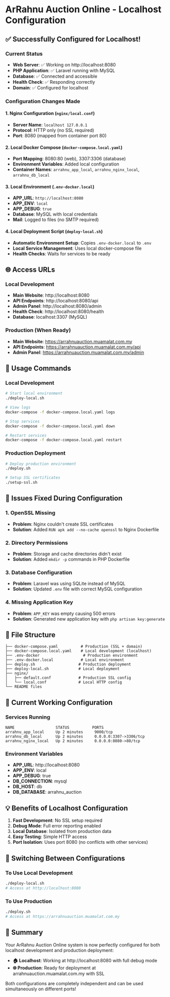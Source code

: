 # ArRahnu Auction Online - Localhost Configuration

## ✅ **Successfully Configured for Localhost!**

### **Current Status**
- **Web Server**: ✅ Working on http://localhost:8080
- **PHP Application**: ✅ Laravel running with MySQL
- **Database**: ✅ Connected and accessible
- **Health Check**: ✅ Responding correctly
- **Domain**: ✅ Configured for localhost

### **Configuration Changes Made**

#### **1. Nginx Configuration (`nginx/local.conf`)**
- **Server Name**: `localhost 127.0.0.1`
- **Protocol**: HTTP only (no SSL required)
- **Port**: 8080 (mapped from container port 80)

#### **2. Local Docker Compose (`docker-compose.local.yaml`)**
- **Port Mapping**: 8080:80 (web), 3307:3306 (database)
- **Environment Variables**: Added local configuration
- **Container Names**: `arrahnu_app_local`, `arrahnu_nginx_local`, `arrahnu_db_local`

#### **3. Local Environment (`.env-docker.local`)**
- **APP_URL**: `http://localhost:8080`
- **APP_ENV**: `local`
- **APP_DEBUG**: `true`
- **Database**: MySQL with local credentials
- **Mail**: Logged to files (no SMTP required)

#### **4. Local Deployment Script (`deploy-local.sh`)**
- **Automatic Environment Setup**: Copies `.env-docker.local` to `.env`
- **Local Service Management**: Uses local docker-compose file
- **Health Checks**: Waits for services to be ready

## 🌐 **Access URLs**

### **Local Development**
- **Main Website**: http://localhost:8080
- **API Endpoints**: http://localhost:8080/api
- **Admin Panel**: http://localhost:8080/admin
- **Health Check**: http://localhost:8080/health
- **Database**: localhost:3307 (MySQL)

### **Production (When Ready)**
- **Main Website**: https://arrahnuauction.muamalat.com.my
- **API Endpoints**: https://arrahnuauction.muamalat.com.my/api
- **Admin Panel**: https://arrahnuauction.muamalat.com.my/admin

## 🚀 **Usage Commands**

### **Local Development**
```bash
# Start local environment
./deploy-local.sh

# View logs
docker-compose -f docker-compose.local.yaml logs

# Stop services
docker-compose -f docker-compose.local.yaml down

# Restart services
docker-compose -f docker-compose.local.yaml restart
```

### **Production Deployment**
```bash
# Deploy production environment
./deploy.sh

# Setup SSL certificates
./setup-ssl.sh
```

## 🔧 **Issues Fixed During Configuration**

### **1. OpenSSL Missing**
- **Problem**: Nginx couldn't create SSL certificates
- **Solution**: Added `RUN apk add --no-cache openssl` to Nginx Dockerfile

### **2. Directory Permissions**
- **Problem**: Storage and cache directories didn't exist
- **Solution**: Added `mkdir -p` commands in PHP Dockerfile

### **3. Database Configuration**
- **Problem**: Laravel was using SQLite instead of MySQL
- **Solution**: Updated `.env` file with correct MySQL configuration

### **4. Missing Application Key**
- **Problem**: `APP_KEY` was empty causing 500 errors
- **Solution**: Generated new application key with `php artisan key:generate`

## 📁 **File Structure**

```
├── docker-compose.yaml          # Production (SSL + domain)
├── docker-compose.local.yaml    # Local development (localhost)
├── .env-docker                   # Production environment
├── .env-docker.local            # Local environment
├── deploy.sh                   # Production deployment
├── deploy-local.sh             # Local deployment
├── nginx/
│   ├── default.conf            # Production SSL config
│   └── local.conf              # Local HTTP config
└── README files
```

## 🎯 **Current Working Configuration**

### **Services Running**
```
NAME                  STATUS          PORTS
arrahnu_app_local     Up 2 minutes     9000/tcp
arrahnu_db_local      Up 2 minutes     0.0.0.0:3307->3306/tcp
arrahnu_nginx_local   Up 2 minutes     0.0.0.0:8080->80/tcp
```

### **Environment Variables**
- **APP_URL**: http://localhost:8080
- **APP_ENV**: local
- **APP_DEBUG**: true
- **DB_CONNECTION**: mysql
- **DB_HOST**: db
- **DB_DATABASE**: arrahnu_auction

## 💡 **Benefits of Localhost Configuration**

1. **Fast Development**: No SSL setup required
2. **Debug Mode**: Full error reporting enabled
3. **Local Database**: Isolated from production data
4. **Easy Testing**: Simple HTTP access
5. **Port Isolation**: Uses port 8080 (no conflicts with other services)

## 🔄 **Switching Between Configurations**

### **To Use Local Development**
```bash
./deploy-local.sh
# Access at http://localhost:8080
```

### **To Use Production**
```bash
./deploy.sh
# Access at https://arrahnuauction.muamalat.com.my
```

## 🎉 **Summary**

Your ArRahnu Auction Online system is now perfectly configured for both localhost development and production deployment:

- **🏠 Localhost**: Working at http://localhost:8080 with full debug mode
- **🌐 Production**: Ready for deployment at arrahnuauction.muamalat.com.my with SSL

Both configurations are completely independent and can be used simultaneously on different ports!
